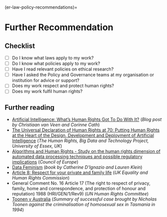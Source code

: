 (er-law-policy-recommendations)=
# Further Recommendation

## Checklist

- [ ] Do I know what laws apply to my work? 
- [ ] Do I know what policies apply to my work?
- [ ] Have I read relevant policies on ethical research?
- [ ] Have I asked the Policy and Governance teams at my organisation or institution for advice or support?
- [ ] Does my work respect and protect human rights?
- [ ] Does my work fulfil human rights?

## Further reading
- [Artificial Intelligence: What’s Human Rights Got To Do With It?](https://points.datasociety.net/artificial-intelligence-whats-human-rights-got-to-do-with-it-4622ec1566d5)  (_Blog post by Christiaan van Veen and Corinne Cath_)
- [The Universal Declaration of Human Rights at 70: Putting Human Rights at the Heart of the Design, Development and Deployment of Artificial Intelligence](https://hrbdt.ac.uk/the-universal-declaration-of-human-rights-at-70-putting-human-rights-at-the-heart-of-the-design-development-and-deployment-of-artificial-intelligence/) (_The Human Rights, Big Data and Technology Project, University of Essex, UK_)
- [Algorithms and Human Rights - Study on the human rights dimension of automated data processing techniques and possible regulatory implications](https://rm.coe.int/algorithms-and-human-rights-en-rev/16807956b5) (_Council of Europe_)
- [Data Feminism](https://data-feminism.mitpress.mit.edu/) (_book by Catherine D'Ignazio and Lauren Klein_)
- [Article 8: Respect for your private and family life](https://www.equalityhumanrights.com/en/human-rights-act/article-8-respect-your-private-and-family-life) (_UK Equality and Human Rights Commission_)
- General Comment No. 16 Article 17 (The right to respect of privacy, family, home and correspondence, and protection of honour and reputation) 1988 (HRI/GEN/1/Rev9) (_UN Human Rights Committee_)
- [Toonen v Australia](https://remedy.org.au/cases/24/) (_Summary of successful case brought by Nicholas Toonen against the criminalisation of homosexual sex in Tasmania in 1994_)
